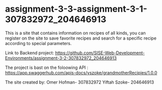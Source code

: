 # assignment-3-3-assignment-3-1-307832972_204646913

This is a site that contains information on recipes of all kinds, you
can register on the site to save favorite recipes and search for a
specific recipe according to special parameters.

Link to Backend project:
https://github.com/SISE-Web-Development-Environments/assignment-3-2-307832972_204646913

The project is bast on the foloowing API :
https://app.swaggerhub.com/apis-docs/yszoke/grandmotherRecipies/1.0.0

The site created by:
Omer Hofman- 307832972
Yiftah Szoke- 204646913
